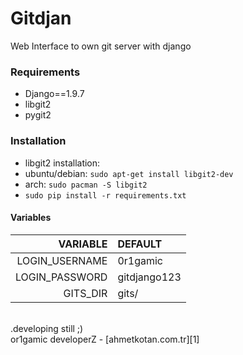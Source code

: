 

# Gitdjan
Web Interface to own git server with django

### Requirements
- Django==1.9.7
- libgit2
- pygit2

### Installation
- libgit2 installation:
 - ubuntu/debian: ``sudo apt-get install libgit2-dev``
 - arch: ``sudo pacman -S libgit2``
- ``sudo pip install -r requirements.txt``

#### Variables
|       VARIABLE     | DEFAULT                |
|-------------------:|:-----------------------|
| LOGIN_USERNAME     | 0r1gamic               |
| LOGIN_PASSWORD     | gitdjango123           |
| GITS_DIR           | gits/                  |

<br />
.developing still ;)<br />
or1gamic developerZ - [ahmetkotan.com.tr][1]

[1]:http://ahmetkotan.com.tr